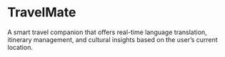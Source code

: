 # TravelMate
A smart travel companion that offers real-time language translation, itinerary management, and cultural insights based on the user’s current location.
